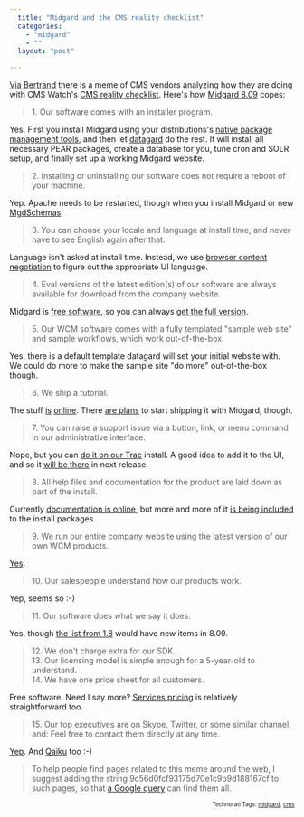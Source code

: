 ```yaml
---
  title: "Midgard and the CMS reality checklist"
  categories: 
    - "midgard"
    - ""
  layout: "post"

---
```

<p>
<a href="http://grep.codeconsult.ch/2009/03/18/the-cms-vendor-meme/">Via Bertrand</a> there is a meme of CMS vendors analyzing how they are doing with CMS Watch's <a href="http://www.cmswatch.com/Trends/1518-A-reality-checklist-for-vendors">CMS reality checklist</a>. Here's how <a href="http://www.midgard-project.org/midgard/8.09/">Midgard 8.09</a> copes:
</p><blockquote>
1. Our software comes with an installer program.
</blockquote><p>
Yes. First you install Midgard using your distributions's <a href="http://www.midgard-project.org/documentation/installation-distros/">native package management tools</a>, and then let <a href="http://www.midgard-project.org/documentation/datagard/">datagard</a> do the rest. It will install all necessary PEAR packages, create a database for you, tune cron and SOLR setup, and finally set up a working Midgard website.
</p><blockquote>
2. Installing or uninstalling our software does not require a reboot of your machine.
</blockquote><p>
Yep. Apache needs to be restarted, though when you install Midgard or new <a href="http://bergie.iki.fi/blog/introduction_to_midgards_database_abstraction_system/">MgdSchemas</a>.
</p><blockquote>
3. You can choose your locale and language at install time, and never have to see English again after that.
</blockquote><p>
Language isn't asked at install time. Instead, we use <a href="http://en.wikipedia.org/wiki/Content_negotiation">browser content negotiation</a> to figure out the appropriate UI language.
</p><blockquote>
4. Eval versions of the latest edition(s) of our software are always available for download from the company website.
</blockquote><p>
Midgard is <a href="http://www.midgard-project.org/midgard/8.09/licensing/">free software</a>, so you can always <a href="http://www.midgard-project.org/download/">get the full version</a>.
</p><blockquote>
5. Our WCM software comes with a fully templated "sample web site" and sample workflows, which work out-of-the-box.
</blockquote><p>
Yes, there is a default template datagard will set your initial website with. We could do more to make the sample site "do more" out-of-the-box though.
</p><blockquote>
6. We ship a tutorial.
</blockquote><p>
The stuff <a href="http://www.midgard-project.org/documentation/getting-started/">is</a> <a href="http://www.midgard-project.org/documentation/howto-midcom/">online</a>. There <a href="http://www.midgard-project.org/discussion/developer-forum/solving_the_midgard_documentation_issues/">are plans</a> to start shipping it with Midgard, though.
</p><blockquote>
7. You can raise a support issue via a button, link, or menu command in our administrative interface.
</blockquote><p>
Nope, but you can <a href="http://trac.midgard-project.org/newticket">do it on our Trac</a> install. A good idea to add it to the UI, and so it <a href="http://trac.midgard-project.org/changeset/21322">will be there</a> in next release.
</p><blockquote>
8. All help files and documentation for the product are laid down as part of the install.
</blockquote><p>
Currently <a href="http://www.midgard-project.org/documentation/">documentation is online</a>, but more and more of it <a href="http://marcin.soltysiak.com/6e8e234cc05d11ddbd788f585fd3eb96eb96/">is being included</a> to the install packages.
</p><blockquote>
9. We run our entire company website using the latest version of our own WCM products.
</blockquote><p>
<a href="http://uptime.netcraft.co.uk/up/graph?site=nemein.com">Yes</a>.
</p><blockquote>
10. Our salespeople understand how our products work.
</blockquote><p>
Yep, seems so :-)
</p><blockquote>
11. Our software does what we say it does.
</blockquote><p>
Yes, though <a href="http://www.midgard-project.org/midgard/1.8/features/">the list from 1.8</a> would have new items in 8.09.
</p><blockquote>
12. We don't charge extra for our SDK.
<br />13. Our licensing model is simple enough for a 5-year-old to understand.
<br />14. We have one price sheet for all customers.
</blockquote><p>
Free software. Need I say more? <a href="http://nemein.com/en/solution/pricing/">Services pricing</a> is relatively straightforward too.
</p><blockquote>
15. Our top executives are on Skype, Twitter, or some similar channel, and: Feel free to contact them directly at any time.
</blockquote><p>
<a href="http://nemein.com/en/people/">Yep</a>. And <a href="http://www.qaiku.com/home/bergie/">Qaiku</a> too :-)
</p><blockquote>
To help people find pages related to this meme around the web, I suggest adding the string 9c56d0fcf93175d70e1c9b9d188167cf to such pages, so that <a href="http://www.google.com/search?hl=en&amp;q=9c56d0fcf93175d70e1c9b9d188167cf">a Google query</a> can find them all.
</blockquote>
<p style="text-align:right;font-size:10px;">Technorati Tags: <a href="http://www.technorati.com/tag/midgard" rel="tag">midgard</a>, <a href="http://www.technorati.com/tag/cms" rel="tag">cms</a></p>